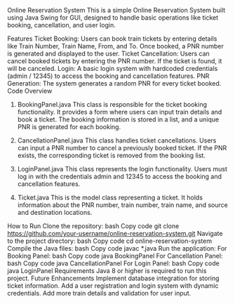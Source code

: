 Online Reservation System
This is a simple Online Reservation System built using Java Swing for GUI, designed to handle basic operations like ticket booking, cancellation, and user login.

Features
Ticket Booking: Users can book train tickets by entering details like Train Number, Train Name, From, and To. Once booked, a PNR number is generated and displayed to the user.
Ticket Cancellation: Users can cancel booked tickets by entering the PNR number. If the ticket is found, it will be canceled.
Login: A basic login system with hardcoded credentials (admin / 12345) to access the booking and cancellation features.
PNR Generation: The system generates a random PNR for every ticket booked.
Code Overview
1. BookingPanel.java
This class is responsible for the ticket booking functionality. It provides a form where users can input train details and book a ticket. The booking information is stored in a list, and a unique PNR is generated for each booking.

2. CancellationPanel.java
This class handles ticket cancellations. Users can input a PNR number to cancel a previously booked ticket. If the PNR exists, the corresponding ticket is removed from the booking list.

3. LoginPanel.java
This class represents the login functionality. Users must log in with the credentials admin and 12345 to access the booking and cancellation features.

4. Ticket.java
This is the model class representing a ticket. It holds information about the PNR number, train number, train name, and source and destination locations.

How to Run
Clone the repository:
bash
Copy code
git clone https://github.com/your-username/online-reservation-system.git
Navigate to the project directory:
bash
Copy code
cd online-reservation-system
Compile the Java files:
bash
Copy code
javac *.java
Run the application:
For Booking Panel:
bash
Copy code
java BookingPanel
For Cancellation Panel:
bash
Copy code
java CancellationPanel
For Login Panel:
bash
Copy code
java LoginPanel
Requirements
Java 8 or higher is required to run this project.
Future Enhancements
Implement database integration for storing ticket information.
Add a user registration and login system with dynamic credentials.
Add more train details and validation for user input.

